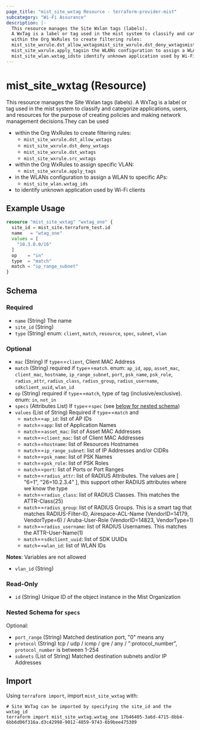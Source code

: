 ```yaml
---
page_title: "mist_site_wxtag Resource - terraform-provider-mist"
subcategory: "Wi-Fi Assurance"
description: |-
  This resource manages the Site Wxlan tags (labels).
  A WxTag is a label or tag used in the mist system to classify and categorize applications, users, and resources for the purpose of creating policies and making network management decisions.They can be used
  within the Org WxRules to create filtering rules:
  mist_site_wxrule.dst_allow_wxtagsmist_site_wxrule.dst_deny_wxtagsmist_site_wxrule.dst_wxtagsmist_site_wxrule.src_wxtagswithin the Org WxRules to assign specific VLAN:
  mist_site_wxrule.apply_tagsin the WLANs configuration to assign a WLAN to specific APs:
  mist_site_wlan.wxtag_idsto identify unknown application used by Wi-Fi clients
---
```


# mist_site_wxtag (Resource)

This resource manages the Site Wxlan tags (labels).
A WxTag is a label or tag used in the mist system to classify and categorize applications, users, and resources for the purpose of creating policies and making network management decisions.They can be used 
* within the Org WxRules to create filtering rules:
  * `mist_site_wxrule.dst_allow_wxtags`
  * `mist_site_wxrule.dst_deny_wxtags`
  * `mist_site_wxrule.dst_wxtags`
  * `mist_site_wxrule.src_wxtags`
* within the Org WxRules to assign specific VLAN:
  * `mist_site_wxrule.apply_tags`
* in the WLANs configuration to assign a WLAN to specific APs:
  * `mist_site_wlan.wxtag_ids`
* to identify unknown application used by Wi-Fi clients


## Example Usage

```terraform
resource "mist_site_wxtag" "wxtag_one" {
  site_id = mist_site.terraform_test.id
  name   = "wtag_one"
  values = [
    "10.3.0.0/16"
  ]
  op    = "in"
  type  = "match"
  match = "ip_range_subnet"
}
```

<!-- schema generated by tfplugindocs -->
## Schema

### Required

- `name` (String) The name
- `site_id` (String)
- `type` (String) enum: `client`, `match`, `resource`, `spec`, `subnet`, `vlan`

### Optional

- `mac` (String) If `type`==`client`, Client MAC Address
- `match` (String) required if `type`==`match`. enum: `ap_id`, `app`, `asset_mac`, `client_mac`, `hostname`, `ip_range_subnet`, `port`, `psk_name`, `psk_role`, `radius_attr`, `radius_class`, `radius_group`, `radius_username`, `sdkclient_uuid`, `wlan_id`
- `op` (String) required if `type`==`match`, type of tag (inclusive/exclusive). enum: `in`, `not_in`
- `specs` (Attributes List) If `type`==`spec` (see [below for nested schema](#nestedatt--specs))
- `values` (List of String) Required if `type`==`match` and
  * `match`==`ap_id`: list of AP IDs
  * `match`==`app`: list of Application Names
  * `match`==`asset_mac`: list of Asset MAC Addresses
  * `match`==`client_mac`: list of Client MAC Addresses
  * `match`==`hostname`: list of Resources Hostnames
  * `match`==`ip_range_subnet`: list of IP Addresses and/or CIDRs
  * `match`==`psk_name`: list of PSK Names
  * `match`==`psk_role`: list of PSK Roles
  * `match`==`port`: list of Ports or Port Ranges
  * `match`==`radius_attr`: list of RADIUS Attributes. The values are [ "6=1", "26=10.2.3.4" ], this support other RADIUS attributes where we know the type
  * `match`==`radius_class`: list of RADIUS Classes. This matches the ATTR-Class(25)
  * `match`==`radius_group`: list of RADIUS Groups. This is a smart tag that matches RADIUS-Filter-ID, Airespace-ACL-Name (VendorID=14179, VendorType=6) / Aruba-User-Role (VendorID=14823, VendorType=1)
  * `match`==`radius_username`: list of RADIUS Usernames. This matches the ATTR-User-Name(1)
  * `match`==`sdkclient_uuid`: list of SDK UUIDs
  * `match`==`wlan_id`: list of WLAN IDs

**Notes**:
Variables are not allowed
- `vlan_id` (String)

### Read-Only

- `id` (String) Unique ID of the object instance in the Mist Organization

<a id="nestedatt--specs"></a>
### Nested Schema for `specs`

Optional:

- `port_range` (String) Matched destination port, "0" means any
- `protocol` (String) tcp / udp / icmp / gre / any / ":protocol_number", `protocol_number` is between 1-254
- `subnets` (List of String) Matched destination subnets and/or IP Addresses



## Import
Using `terraform import`, import `mist_site_wxtag` with:
```shell
# Site WxTag can be imported by specifying the site_id and the wxtag_id
terraform import mist_site_wxtag.wxtag_one 17b46405-3a6d-4715-8bb4-6bb6d06f316a.d3c42998-9012-4859-9743-6b9bee475309
```